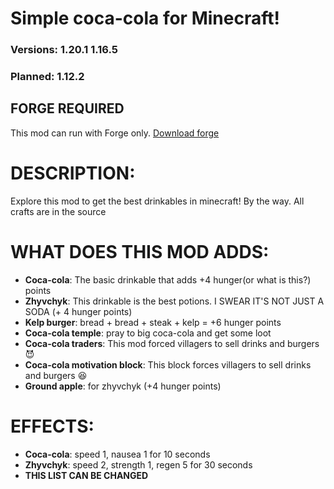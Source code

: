 # Simple coca-cola for Minecraft!

### Versions: 1.20.1 1.16.5
### Planned: 1.12.2

## **FORGE REQUIRED**

This mod can run with Forge only. [Download forge](https://files.minecraftforge.net/net/minecraftforge/forge/index_1.20.1.html)

# DESCRIPTION:

Explore this mod to get the best drinkables in minecraft! By the way. All crafts are in the source

# WHAT DOES THIS MOD ADDS:

*   **Coca-cola**: The basic drinkable that adds +4 hunger(or what is this?) points
*   **Zhyvchyk**: This drinkable is the best potions. I SWEAR IT'S NOT JUST A SODA (+ 4 hunger points)
*   **Kelp burger**: bread + bread + steak + kelp = +6 hunger points
*   **Coca-cola temple**: pray to big coca-cola and get some loot
*   **Coca-cola traders**: This mod forced villagers to sell drinks and burgers 😈
*   **Coca-cola motivation block**: This block forces villagers to sell drinks and burgers 😆
*   **Ground apple**: for zhyvchyk (+4 hunger points)

# EFFECTS:

*   **Coca-cola**: speed 1, nausea 1 for 10 seconds
*   **Zhyvchyk**: speed 2, strength 1, regen 5 for 30 seconds
*   **THIS LIST CAN BE CHANGED**
